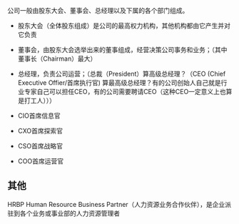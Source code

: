 公司一般由股东大会、董事会、总经理以及下属的各个部门组成。

- 股东大会（全体股东组成）是公司的最高权力机构，其他机构都由它产生并对它负责
- 董事会，由股东大会选举出来的董事组成，经营决策公司事务和业务；（其中董事长（Chairman）最大）
- 总经理，负责公司运营；（总裁（President）算高级总经理？（CEO (Chief Executive Offier/首席执行官) 算最高级总经理？有的公司创始人自己就是行业专家自己可以担任CEO，有的公司需要聘请CEO（这种CEO一定意义上也算是打工人）））



 
- CIO首席信息官
- CXO首席探索官
- CSO首席战略官
- COO首席运营官



## 其他
HRBP Human Resource Business Partner（人力资源业务合作伙伴），是企业派驻到各个业务或事业部的人力资源管理者